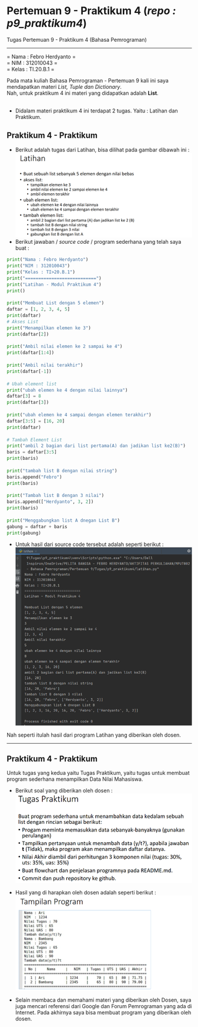 # Pertemuan 9 - Praktikum 4 (*repo : p9_praktikum4*)
Tugas Pertemuan 9 - Praktikum 4 (Bahasa Pemrograman)
<hr>

= Nama  : Febro Herdyanto =<br>
= NIM   : 312010043       =<br>
= Kelas : TI.20.B.1       =<br>

Pada mata kuliah Bahasa Pemrograman - Pertemuan 9 kali ini saya mendapatkan materi *List, Tuple dan Dictionary*.<br>
Nah, untuk praktikum 4 ini materi yang didapatkan adalah **List**.<br>
<br>
* Didalam materi praktikum 4 ini terdapat 2 tugas. Yaitu : Latihan dan Praktikum.<br>

## Praktikum 4 - Praktikum

* Berikut adalah tugas dari Latihan, bisa dilihat pada gambar dibawah ini :<br>
![Soal Tugas Latihan](pict/soal_latihan.PNG)<br>
* Berikut jawaban / *source code* / program sederhana yang telah saya buat :
``` python
print("Nama : Febro Herdyanto")
print("NIM : 312010043")
print("Kelas : TI>20.B.1")
print("===========================")
print("Latihan - Modul Praktikum 4")
print()

print("Membuat List dengan 5 elemen")
daftar = [1, 2, 3, 4, 5]
print(daftar)
# Akses List
print("Menampilkan elemen ke 3")
print(daftar[2])

print("Ambil nilai elemen ke 2 sampai ke 4")
print(daftar[1:4])

print("Ambil nilai terakhir")
print(daftar[-1])

# Ubah element list
print("ubah elemen ke 4 dengan nilai lainnya")
daftar[3] = 8
print(daftar[3])

print("ubah elemen ke 4 sampai dengan elemen terakhir")
daftar[3:5] = [16, 20]
print(daftar)

# Tambah Element List
print("ambil 2 bagian dari list pertama(A) dan jadikan list ke2(B)")
baris = daftar[3:5]
print(baris)

print("tambah list B dengan nilai string")
baris.append("Febro")
print(baris)

print("Tambah list B dengan 3 nilai")
baris.append(["Herdyanto", 3, 2])
print(baris)

print("Menggabungkan list A dnegan List B")
gabung = daftar + baris
print(gabung)
```

* Untuk hasil dari source code tersebut adalah seperti berikut : <br>
![Hasil Soal Latihan](pict/hasil_latihan.PNG)<br>

Nah seperti itulah hasil dari program Latihan yang diberikan oleh dosen.<br>
<hr>

## Praktikum 4 - Praktikum

Untuk tugas yang kedua yaitu Tugas Praktikum, yaitu tugas untuk membuat program sederhana menampilkan Data Nilai Mahasiswa.<br>
* Berikut soal yang diberikan oleh dosen :<br>
![Soal Praktikum](pict/soal_praktikum.PNG)<br>

* Hasil yang di harapkan oleh dosen adalah seperti berikut :<br>
![Hasil yang diinginkan oleh Dosen](pict/soal_praktikum_2.PNG)<br>

* Selain membaca dan memahami materi yang diberikan oleh Dosen, saya juga mencari referensi dari Google dan Forum Pemrograman yang ada di Internet. Pada akhirnya saya bisa membuat program yang diberikan oleh dosen.